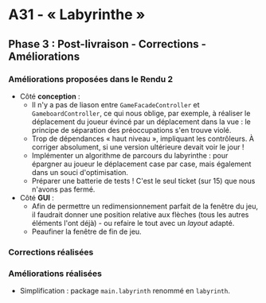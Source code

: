 # A31 - « Labyrinthe »

## Phase 3 : Post-livraison - Corrections - Améliorations

### Améliorations proposées dans le Rendu 2

- Côté **conception** :
  - Il n'y a pas de liason entre `GameFacadeController` et `GameboardController`, ce qui nous oblige, par exemple, à réaliser le déplacement du joueur évincé par un déplacement dans la vue : le principe de séparation des préoccupations s'en trouve violé.
  - Trop de dépendances « haut niveau », impliquant les contrôleurs. À corriger absolument, si une version ultérieure devait voir le jour !
  - Implémenter un algorithme de parcours du labyrinthe : pour épargner au joueur le déplacement case par case, mais également dans un souci d'optimisation.
  - Préparer une batterie de tests ! C'est le seul ticket (sur 15) que nous n'avons pas fermé.
- Côté **GUI** :
  - Afin de permettre un redimensionnement parfait de la fenêtre du jeu, il faudrait donner une position relative aux flèches (tous les autres éléments l'ont déjà) - ou refaire le tout avec un _layout_ adapté.
  - Peaufiner la fenêtre de fin de jeu.

### Corrections réalisées



### Améliorations réalisées

- Simplification : package `main.labyrinth` renommé en `labyrinth`.
